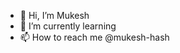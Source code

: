 - 👋 Hi, I’m Mukesh
- 🌱 I’m currently learning
- 📫 How to reach me @mukesh-hash

<!---
mukesh-hash/mukesh-hash is a ✨ special ✨ repository because its `README.md` (this file) appears on your GitHub profile.
You can click the Preview link to take a look at your changes.
--->

